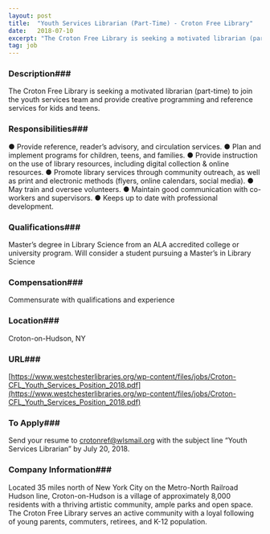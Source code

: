 ```yaml
---
layout: post
title:  "Youth Services Librarian (Part-Time) - Croton Free Library"
date:   2018-07-10
excerpt: "The Croton Free Library is seeking a motivated librarian (part-time) to join the youth services team and provide creative programming and reference services for kids and teens."
tag: job
---
```


### Description###

The Croton Free Library is seeking a motivated librarian (part-time) to join the youth services team and provide creative programming and reference services for kids and teens.


### Responsibilities###

● Provide reference, reader’s advisory, and circulation services.
● Plan and implement programs for children, teens, and families.
● Provide instruction on the use of library resources, including digital collection & online resources.
● Promote library services through community outreach, as well as print and electronic methods (flyers, online
calendars, social media).
● May train and oversee volunteers.
● Maintain good communication with co-workers and supervisors.
● Keeps up to date with professional development.


### Qualifications###

Master’s degree in Library Science from an ALA accredited college or university program. Will consider a student pursuing a Master’s in Library Science


### Compensation###

Commensurate with qualifications and experience


### Location###

Croton-on-Hudson, NY


### URL###

[https://www.westchesterlibraries.org/wp-content/files/jobs/Croton-CFL_Youth_Services_Position_2018.pdf](https://www.westchesterlibraries.org/wp-content/files/jobs/Croton-CFL_Youth_Services_Position_2018.pdf)

### To Apply###

Send your resume to crotonref@wlsmail.org with the subject line “Youth Services Librarian” by July 20, 2018.


### Company Information###

Located 35 miles north of New York City on the Metro-North Railroad Hudson 
line, Croton-on-Hudson is a village of approximately 8,000 residents with a thriving artistic community, ample parks and open space. The Croton Free Library serves an active community with a loyal following of young parents, commuters, retirees, and K-12 population.



